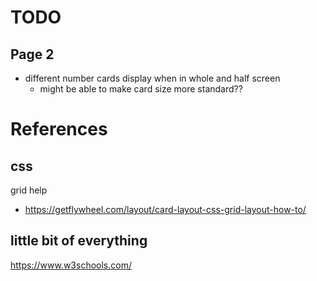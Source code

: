 # TODO
## Page 2
- different number cards display when in whole and half screen
    - might be able to make card size more standard??


# References
## css  
grid help
- https://getflywheel.com/layout/card-layout-css-grid-layout-how-to/

## little bit of everything  
https://www.w3schools.com/
